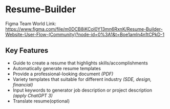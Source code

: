 # Resume-Builder
Figma Team World Link:
https://www.figma.com/file/m0DCB8iKCoI0Y13mn6RxnK/Resume-Builder-Website-User-Flow-(Community)?node-id=0%3A1&t=Boe1amln4n1tCPkD-1
## Key Features
- Guide to create a resume that highlights skills/accomplishments
- Automatically generate resume templates
- Provide a professional-looking document *(PDF)*
- Variety templates that suitable for different industry *(SDE, design, financial)*
- Input keywords to generator job description or project description *(apply ChatGPT 3)*
- Translate resume(optional)
